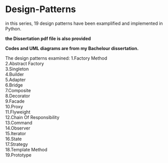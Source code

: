 # Design-Patterns
in this series, 19 design patterns have been examplified and implemented in Python.

**the Dissertation pdf file is also provided** 

**Codes and UML diagrams are from my Bachelour dissertation.**

The design patterns examined: 
1.Factory Method <br />
2.Abstract Factory<br />
3.Singleton<br />
4.Builder<br />
5.Adapter<br />
6.Bridge<br />
7.Composite<br />
8.Decorator<br />
9.Facade<br />
10.Proxy<br />
11.Flyweight<br />
12.Chain Of Responsibility<br />
13.Command<br />
14.Observer<br />
15.Iterator<br />
16.State<br />
17.Strategy<br />
18.Template Method<br />
19.Prototype<br />

